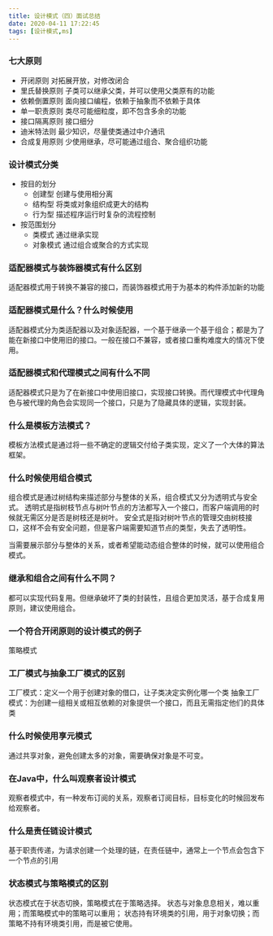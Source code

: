 ```yaml
---
title: 设计模式（四）面试总结
date: 2020-04-11 17:22:45
tags: [设计模式,ms]
---
```


### 七大原则
+	开闭原则 对拓展开放，对修改闭合
+	里氏替换原则 子类可以继承父类，并可以使用父类原有的功能
+	依赖倒置原则 面向接口编程，依赖于抽象而不依赖于具体
+	单一职责原则 类尽可能细粒度，即不包含多余的功能
+	接口隔离原则 接口细分
+	迪米特法则 最少知识，尽量使类通过中介通讯
+	合成复用原则 少使用继承，尽可能通过组合、聚合组织功能

### 设计模式分类
+	按目的划分
	+	创建型 创建与使用相分离
	+	结构型 将类或对象组织成更大的结构
	+	行为型 描述程序运行时复杂的流程控制
+	按范围划分
	+	类模式 通过继承实现 
	+	对象模式 通过组合或聚合的方式实现
	
### 适配器模式与装饰器模式有什么区别
适配器模式用于转换不兼容的接口，而装饰器模式用于为基本的构件添加新的功能

### 适配器模式是什么？什么时候使用
适配器模式分为类适配器以及对象适配器，一个基于继承一个基于组合；都是为了能在新接口中使用旧的接口。一般在接口不兼容，或者接口重构难度大的情况下使用。

### 适配器模式和代理模式之间有什么不同
适配器模式只是为了在新接口中使用旧接口，实现接口转换。而代理模式中代理角色与被代理的角色会实现同一个接口，只是为了隐藏具体的逻辑，实现封装。

### 什么是模板方法模式？
模板方法模式是通过将一些不确定的逻辑交付给子类实现，定义了一个大体的算法框架。

### 什么时候使用组合模式
组合模式是通过树结构来描述部分与整体的关系，组合模式又分为透明式与安全式。
透明式是指树枝节点与树叶节点的方法都写入一个接口，而客户端调用的时候就无需区分是否是树枝还是树叶。
安全式是指对树叶节点的管理交由树枝接口，这样不会有安全问题，但是客户端需要知道节点的类型，失去了透明性。

当需要展示部分与整体的关系，或者希望能动态组合整体的时候，就可以使用组合模式。


### 继承和组合之间有什么不同？
都可以实现代码复用。但继承破坏了类的封装性，且组合更加灵活，基于合成复用原则，建议使用组合。


### 一个符合开闭原则的设计模式的例子
策略模式

### 工厂模式与抽象工厂模式的区别
工厂模式：定义一个用于创建对象的借口，让子类决定实例化哪一个类
抽象工厂模式：为创建一组相关或相互依赖的对象提供一个接口，而且无需指定他们的具体类


### 什么时候使用享元模式
通过共享对象，避免创建太多的对象，需要确保对象是不可变。

### 在Java中，什么叫观察者设计模式
观察者模式中，有一种发布订阅的关系，观察者订阅目标，目标变化的时候回发布给观察者。


### 什么是责任链设计模式
基于职责传递，为请求创建一个处理的链，在责任链中，通常上一个节点会包含下一个节点的引用


### 状态模式与策略模式的区别
状态模式在于状态切换，策略模式在于策略选择。
状态与对象息息相关，难以重用；而策略模式中的策略可以重用；
状态持有环境类的引用，用于对象切换；而策略不持有环境类引用，而是被它使用。
